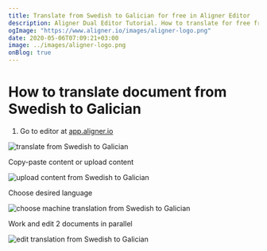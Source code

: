 ```yaml
---
title: Translate from Swedish to Galician for free in Aligner Editor
description: Aligner Dual Editor Tutorial. How to translate for free from Swedish to Galician. Aligner is multilingual document management platform. 
ogImage: "https://www.aligner.io/images/aligner-logo.png"
date: 2020-05-06T07:09:21+03:00
image: ../images/aligner-logo.png
onBlog: true
---
```


# How to translate document from Swedish to Galician

1. Go to editor at [app.aligner.io](https://app.aligner.io "Aligner App web page")

![translate from Swedish to Galician](../aligner-blank-editor.png "translate from Swedish to Galician")

Copy-paste content or upload content

![upload content from Swedish to Galician](../aligner-uploaded-document.png "upload content from Swedish to Galician")

Choose desired language

![choose machine translation from Swedish to Galician](../aligner-language-dropdown.png "choose machine translation from Swedish to Galician")

Work and edit 2 documents in parallel

![edit translation from Swedish to Galician](../aligner-double-sitded-editor.png "edit translation from Swedish to Galician")

